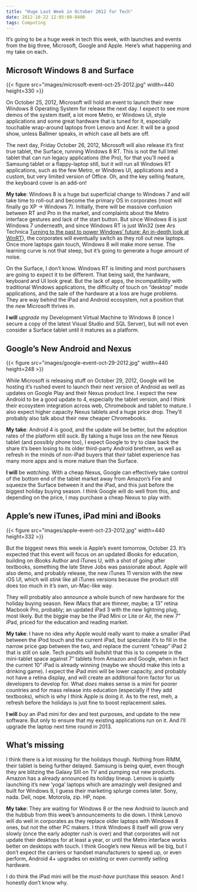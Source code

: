 ```yaml
---
title: "Huge Last Week in October 2012 for Tech"
date: 2012-10-22 12:05:00-0400
tags: Computing
---
```


It’s going to be a huge week in tech this week, with launches and events from the big three, Microsoft, Google and Apple. Here’s what happening and my take on each.

## Microsoft Windows 8 and Surface

{{< figure src="images/microsoft-event-oct-25-2012.jpg" width=440 height=330 >}}

On October 25, 2012, Microsoft will hold an event to launch their new Windows 8 Operating System for release the next day. I expect to see more demos of the system itself, a lot more Metro, er Windows UI, style applications and some great hardware that is tuned for it, especially touchable wrap-around laptops from Lenovo and Acer. It will be a good show, unless Ballmer speaks, in which case all bets are off.

The next day, Friday October 26, 2012, Microsoft will also release it’s first true tablet, the Surface, running Windows 8 RT. This is not the full Intel tablet that can run legacy applications (the Pro), for that you’ll need a Samsung tablet or a flappy-laptop still, but it will run all Windows RT applications, such as the few Metro, er Windows UI, applications and a custom, but very limited version of Office. Oh, and the key selling feature, the keyboard cover is an add-on!

**My take**: Windows 8 is a huge but superficial change to Windows 7 and will take time to roll-out and become the primary OS in corporates (most will finally go XP -> Windows 7). Initially, there will be massive confusion between RT and Pro in the market, and complaints about the Metro interface gestures and lack of the start button. But since Windows 8 is just Windows 7 underneath, and since Windows RT is just Win32 (see Ars Technica [Turning to the past to power Windows’ future: An in-depth look at WinRT](http://arstechnica.com/features/2012/10/windows-8-and-winrt-everything-old-is-new-again/)), the corporates will eventually switch as they roll out new laptops. Once more laptops gain touch, Windows 8 will make more sense. The learning curve is not that steep, but it’s going to generate a huge amount of noise.

On the Surface, I don’t know. Windows RT is limiting and most purchasers are going to expect it to be different. That being said, the hardware, keyboard and UI look great. But the lack of apps, the incompatibility with traditional Windows applications, the difficulty of touch on “desktop” mode applications, and the sale of the hardware at a loss are huge problems. They are way behind the iPad and Android ecosystem, not a position that the *new* Microsoft thrives in.

**I will** *upgrade* my Development Virtual Machine to Windows 8 (once I secure a copy of the latest Visual Studio and SQL Server), but will not even consider a Surface tablet until it matures as a platform.

## Google’s New Android and Nexus

{{< figure src="images/google-event-oct-29-2012.jpg" width=440 height=248 >}}

While Microsoft is releasing stuff on October 29, 2012, Google will be hosting it’s rushed event to launch their next version of Android as well as updates on Google Play and their Nexus product line. I expect the new Android to be a good update to 4, especially the tablet version, and I think their ecosystem integration across web, Chromebook and tablet to mature. I also expect higher capacity Nexus tablets and a huge price drop. They’ll probably also talk about their new cheaper Chromebooks.

**My take**: Android 4 is good, and the update will be better, but the adoption rates of the platform still suck. By taking a huge loss on the new Nexus tablet (and possibly phone too), I expect Google to try to claw back the share it’s been losing to its older third-party Android brethren, as well as refresh in the minds of non-iPad buyers that *their* tablet experience has many more apps and is more mature than the Surface.

**I will** be *watching*. With a cheap Nexus, Google can effectively take control of the bottom end of the tablet market away from Amazon’s Fire and squeeze the Surface between it and the iPad, and this just before the biggest holiday buying season. I think Google will do well from this, and depending on the price, I may purchase a cheap Nexus to play with.

## Apple’s new iTunes, iPad mini and iBooks

{{< figure src="images/apple-event-oct-23-2012.jpg" width=440 height=332 >}}

But the biggest news this week is Apple’s event tomorrow, October 23. It’s expected that this event will focus on an updated iBooks for education, building on iBooks Author and iTunes U, with a shot of going after textbooks, something the late Steve Jobs was passionate about. Apple will also demo, and probably release, the new iTunes 11 version with the new iOS UI, which will *stink* like all iTunes versions because the product still does too much in it’s own, un-Mac-like way.

They will probably also announce a whole bunch of new hardware for the holiday buying season. New iMacs that are thinner, maybe; a 13” retina Macbook Pro, probably; an updated iPad 3 with the new lightning plug, most likely. But the biggie may be the iPad Mini or Lite or Air, the new 7” iPad, priced for the education and reading market.

**My take**: I have no idea *why* Apple would really want to make a smaller iPad between the iPod touch and the current iPad, but speculate it’s to fill in the narrow price gap between the two, and replace the current “cheap” iPad 2 that is still on sale. Tech pundits will bullshit that this is to compete in the mini-tablet space against 7” tablets from Amazon and Google, when in fact the current 10” iPad is already winning (maybe we should make this into a drinking game). I expect the iPad mini will be lower capacity, and probably not have a retina display, and will create an additional form factor for us developers to develop for. What *does* makes sense is a mini for poorer countries and for mass release into education (especially if they add textbooks), which is why I think Apple is doing it. As to the rest, meh, a refresh before the holidays is just fine to boost replacement sales.

**I will** *buy* an iPad mini for dev and test purposes, and update to the new software. But only to ensure that my existing applications run on it. And I’ll upgrade the laptop next time round in 2013.

## What’s missing

I think there is a lot missing for the holidays though. Nothing from RIMM, their tablet is being further delayed. Samsung is being quiet, even though they are blitzing the Galaxy SIII on TV and pumping out new products. Amazon has a already announced its holiday lineup. Lenovo is quietly launching it’s new ‘yoga’ laptops which are amazingly well designed and built for Windows 8, I guess their marketing splurge comes later. Sony, nada. Dell, nope. Motorola, zip. HP, nope.

**My take**: They are waiting for Windows 8 or the new Android to launch and the hubbub from this week’s announcements to die down. I think Lenovo will do well in corporates as they replace older laptops with Windows 8 ones, but not the other PC makers. I think Windows 8 itself will grow very slowly (once the early adopter rush is over) and that corporates will not update their desktops for at least a year, or until the Metro interface works better on desktops with touch. I think Google’s new Nexus will be big, but I don’t expect the carriers or handset manufacturers to speed up, or even perform, Android 4+ upgrades on existing or even currently selling hardware.

I do think the iPad mini will be the *must-have* purchase this season. And I honestly don’t know why.
